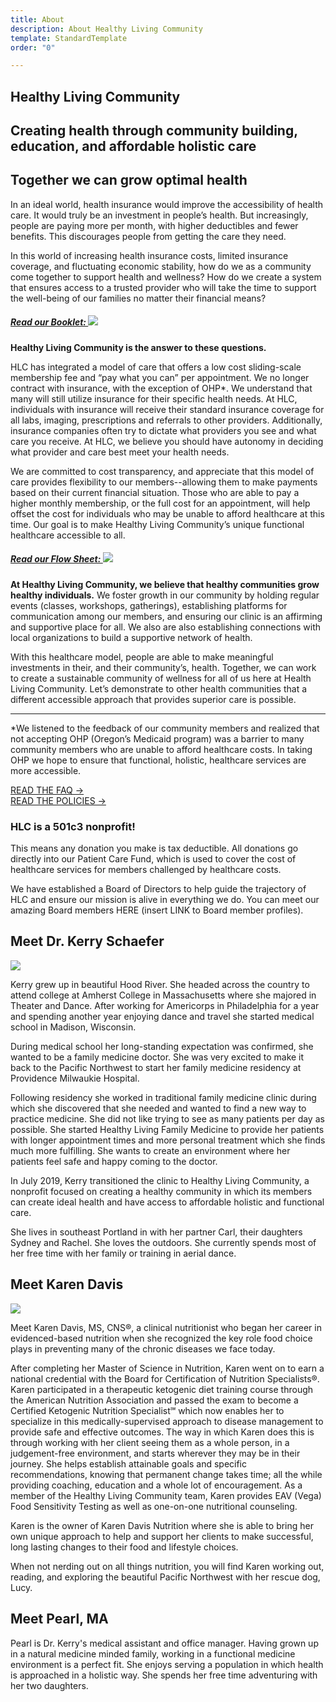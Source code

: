 ```yaml
---
title: About
description: About Healthy Living Community
template: StandardTemplate
order: "0"

---
```

<section>

# Healthy Living Community

## Creating health through community building, education, and affordable holistic care 

## Together we can grow optimal health

In an ideal world, health insurance would improve the accessibility of health care. It would truly be an investment in people’s health. But increasingly, people are paying more per month, with higher deductibles and fewer benefits. This discourages people from getting the care they need.

In this world of increasing health insurance costs, limited insurance coverage, and fluctuating economic stability, how do we as a community come together to support health and wellness? How do we create a system that ensures access to a trusted provider who will take the time to support the well-being of our families no matter their financial means?

<div class="text-center sm:text-left sm:float-left">

##### [Read our Booklet: ![](clinic-change-booklet250x323.jpg)](healthy-living-family-medicine-booklet.pdf)

</div>

**Healthy Living Community is the answer to these questions.**

HLC has integrated a model of care that offers a low cost sliding-scale membership fee and “pay what you can” per appointment. We no longer contract with insurance, with the exception of OHP*. We understand that many will still utilize insurance for their specific health needs. At HLC, individuals with insurance will receive their standard insurance coverage for all labs, imaging, prescriptions and referrals to other providers. Additionally, insurance companies often try to dictate what providers you see and what care you receive. At HLC, we believe you should have autonomy in deciding what provider and care best meet your health needs.

We are committed to cost transparency, and appreciate that this model of care provides flexibility to our members--allowing them to make payments based on their current financial situation. Those who are able to pay a higher monthly membership, or the full cost for an appointment, will help offset the cost for individuals who may be unable to afford healthcare at this time. Our goal is to make Healthy Living Community’s unique functional healthcare accessible to all.

<div class="text-center sm:text-left sm:float-right">

##### [Read our Flow Sheet: ![](new-model-flow-sheet-250x323.jpg)](healthy-living-family-medicine-flow-sheet.pdf)

</div>

**At Healthy Living Community, we believe that healthy communities grow healthy individuals.** We foster growth in our community by holding regular events (classes, workshops, gatherings), establishing platforms for communication among our members, and ensuring our clinic is an affirming and supportive place for all. We also are also establishing connections with local organizations to build a supportive network of health.

With this healthcare model, people are able to make meaningful investments in their, and their community’s, health. Together, we can work to create a sustainable community of wellness for all of us here at Health Living Community. Let’s demonstrate to other health communities that a different accessible approach that provides superior care is possible.

<div class="clear-both"></div>

***

\*We listened to the feedback of our community members and realized that not accepting OHP (Oregon’s Medicaid program) was a barrier to many community members who are unable to afford healthcare costs. In taking OHP we hope to ensure that functional, holistic, healthcare services are more accessible.

[READ THE FAQ →](faq) <br />
[READ THE POLICIES →](policies)

### **HLC is a 501c3 nonprofit!**

This means any donation you make is tax deductible. All donations go directly into our Patient Care Fund, which is used to cover the cost of healthcare services for members challenged by healthcare costs.

We have established a Board of Directors to help guide the trajectory of HLC and ensure our mission is alive in everything we do. You can meet our amazing Board members HERE (insert LINK to Board member profiles).

<div class="my-8"><donate-button></donate-button></div>

</section>

<section>

## Meet Dr. Kerry Schaefer


<div class="text-center sm:text-left sm:float-left portrait">

![](dr-kerry-portrait.jpeg)

</div>

Kerry grew up in beautiful Hood River. She headed across the country to attend college at Amherst College in Massachusetts where she majored in Theater and Dance. After working for Americorps in Philadelphia for a year and spending another year enjoying dance and travel she started medical school in Madison, Wisconsin.

During medical school her long-standing expectation was confirmed, she wanted to be a family medicine doctor. She was very excited to make it back to the Pacific Northwest to start her family medicine residency at Providence Milwaukie Hospital.

Following residency she worked in traditional family medicine clinic during which she discovered that she needed and wanted to find a new way to practice medicine. She did not like trying to see as many patients per day as possible. She started Healthy Living Family Medicine to provide her patients with longer appointment times and more personal treatment which she finds much more fulfilling. She wants to create an environment where her patients feel safe and happy coming to the doctor.

In July 2019, Kerry transitioned the clinic to Healthy Living Community, a nonprofit focused on creating a healthy community in which its members can create ideal health and have access to affordable holistic and functional care. 

She lives in southeast Portland in with her partner Carl, their daughters Sydney and Rachel. She loves the outdoors. She currently spends most of her free time with her family or training in aerial dance.

</section>

<section>

## Meet Karen Davis

<div class="text-center sm:text-left sm:float-left portrait">

![](KarenD19.jpg)

</div>

Meet Karen Davis, MS, CNS®, a clinical nutritionist who began her career in evidenced-based nutrition when she recognized the key role food choice plays in preventing many of the chronic diseases we face today.

After completing her Master of Science in Nutrition, Karen went on to earn a national credential with the Board for Certification of Nutrition Specialists®. Karen participated in a therapeutic ketogenic diet training course through the American Nutrition Association and passed the exam to become a Certified Ketogenic Nutrition Specialist℠ which now enables her to specialize in this medically-supervised approach to disease management to provide safe and effective outcomes. The way in which Karen does this is through working with her client seeing them as a whole person, in a judgement-free environment, and starts wherever they may be in their journey. She helps establish attainable goals and specific recommendations, knowing that permanent change takes time; all the while providing coaching, education and a whole lot of encouragement. As a member of the Healthy Living Community team, Karen provides EAV (Vega) Food Sensitivity Testing as well as one-on-one nutritional counseling.

Karen is the owner of Karen Davis Nutrition where she is able to bring her own unique approach to help and support her clients to make successful, long lasting changes to their food and lifestyle choices.

When not nerding out on all things nutrition, you will find Karen working out, reading, and exploring the beautiful Pacific Northwest with her rescue dog, Lucy.

</section>

<section>

## Meet Pearl, MA

Pearl is Dr. Kerry's medical assistant and office manager. Having grown up in a natural medicine minded family, working in a functional medicine environment is a perfect fit. She enjoys serving a population in which health is approached in a holistic way. She spends her free time adventuring with her two daughters.

</section>